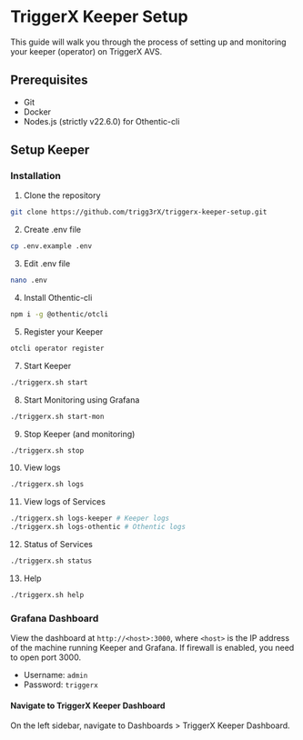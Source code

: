 # TriggerX Keeper Setup
This guide will walk you through the process of setting up and monitoring your keeper (operator) on TriggerX AVS.

## Prerequisites
- Git
- Docker
- Nodes.js (strictly v22.6.0) for Othentic-cli

## Setup Keeper

### Installation
1. Clone the repository
```bash
git clone https://github.com/trigg3rX/triggerx-keeper-setup.git
```
2. Create .env file
```bash
cp .env.example .env
```
3. Edit .env file
```bash
nano .env
```
4. Install Othentic-cli
```bash
npm i -g @othentic/otcli
```
5. Register your Keeper
```bash
otcli operator register
```
7. Start Keeper
```bash
./triggerx.sh start
```
8. Start Monitoring using Grafana
```bash
./triggerx.sh start-mon
```
9. Stop Keeper (and monitoring)
```bash
./triggerx.sh stop
```
10. View logs
```bash
./triggerx.sh logs
```
11. View logs of Services
```bash
./triggerx.sh logs-keeper # Keeper logs
./triggerx.sh logs-othentic # Othentic logs
```
12. Status of Services
```bash
./triggerx.sh status
```
13. Help
```bash
./triggerx.sh help
```

### Grafana Dashboard

View the dashboard at `http://<host>:3000`, where `<host>` is the IP address of the machine running Keeper and Grafana. If firewall is enabled, you need to open port 3000.

- Username: `admin`
- Password: `triggerx`

#### Navigate to TriggerX Keeper Dashboard

On the left sidebar, navigate to Dashboards > TriggerX Keeper Dashboard.
